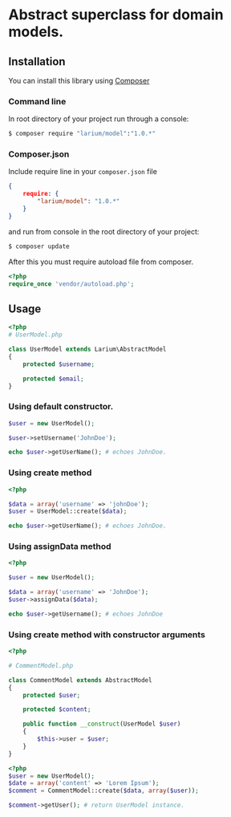 # Abstract superclass for domain models.

## Installation
You can install this library using [Composer](http://getcomposer.org)
### Command line
In root directory of your project run through a console:
```bash
$ composer require "larium/model":"1.0.*"
```
### Composer.json
Include require line in your ```composer.json``` file
```json
{
	require: {
    	"larium/model": "1.0.*"
    }
}
```
and run from console in the root directory of your project:
```bash
$ composer update
```

After this you must require autoload file from composer.
```php
<?php
require_once 'vendor/autoload.php';
```

## Usage

```php
<?php
# UserModel.php

class UserModel extends Larium\AbstractModel
{
    protected $username;

    protected $email;
}
```

### Using default constructor.

```php
$user = new UserModel();

$user->setUsername('JohnDoe');

echo $user->getUserName(); # echoes JohnDoe.
```

### Using create method

```php
<?php

$data = array('username' => 'johnDoe');
$user = UserModel::create($data);

echo $user->getUserName(); # echoes JohnDoe.
```

### Using assignData method
```php
<?php

$user = new UserModel();

$data = array('username' => 'JohnDoe');
$user->assignData($data);

echo $user->getUsername(); # echoes JohnDoe
```
### Using create method with constructor arguments
```php
<?php

# CommentModel.php

class CommentModel extends AbstractModel
{
    protected $user;

    protected $content;

    public function __construct(UserModel $user)
    {
        $this->user = $user;    
    }
}
```

```php
<?php
$user = new UserModel();
$date = array('content' => 'Lorem Ipsum');
$comment = CommentModel::create($data, array($user));

$comment->getUser(); # return UserModel instance.
```
